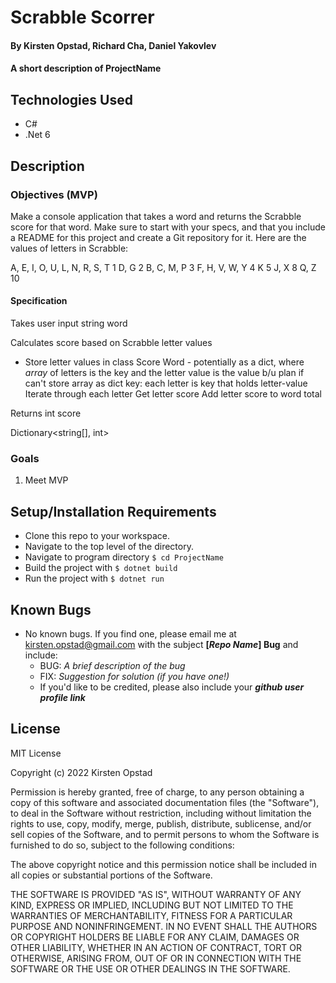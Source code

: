 # Scrabble Scorrer

#### By Kirsten Opstad, Richard Cha, Daniel Yakovlev

#### A short description of ProjectName

## Technologies Used

* C#
* .Net 6

## Description

### Objectives (MVP)

Make a console application that takes a word and returns the Scrabble score for that word. Make sure to start with your specs, and that you include a README for this project and create a Git repository for it. Here are the values of letters in Scrabble:

  A, E, I, O, U, L, N, R, S, T       1
  D, G                               2
  B, C, M, P                         3
  F, H, V, W, Y                      4
  K                                  5
  J, X                               8
  Q, Z                               10

#### Specification
Takes user input string word

Calculates score based on Scrabble letter values
  *   Store letter values in class Score Word - potentially as a dict, where *array* of letters is the key and the letter value is the value
    b/u plan if can't store array as dict key: each letter is key that holds letter-value
  Iterate through each letter
  Get letter score
  Add letter score to word total

Returns int score


Dictionary<string[], int> 

  <!-- Non-MVP
  - add multiple player functionality ()
  - add abstract class Gameplay -->

<!-- Play Scrabble 
In the box: 
  - a board (center start, double letter scores, etc.)
  - finite number of letter tiles (A->Z + mystery)
  - hand stand (where your letters go)

Start a game:
> Get # of players
> Distribute [HAND_SIZE] (7?) tiles to each player
> Decide who starts

Play the game:
> Unitl all letters have beed drawn && no more plays left
  > Each player tries to build a word out of their "hand"
    > if not the first word, word must connect with another word & not conflict with existing
      > word has to be in dictionary
    > if player can't make word, they're out of the game -->



<!-- [x] Screenshots

![Screenshots](https://external-content.duckduckgo.com/iu/?u=https%3A%2F%2Ftse1.mm.bing.net%2Fth%3Fid%3DOIP.03bZmDGXaBhBYyxxp3Ls3gHaEA%26pid%3DApi&f=1&ipt=e980d57210242747a51c41421e1f09a6de3b1fdaeaadd297496787bb64e80c88&ipo=images) -->

<!-- [Link to operational site](http://www.kirstenopstad.github.com/<REPOSITORY NAME>) -->

### Goals
1. Meet MVP

## Setup/Installation Requirements

* Clone this repo to your workspace.
* Navigate to the top level of the directory.
* Navigate to program directory ``` $ cd ProjectName ```
* Build the project with ``` $ dotnet build ```
* Run the project with ``` $ dotnet run ```

## Known Bugs

* No known bugs. If you find one, please email me at kirsten.opstad@gmail.com with the subject **[_Repo Name_] Bug** and include:
  * BUG: _A brief description of the bug_
  * FIX: _Suggestion for solution (if you have one!)_
  * If you'd like to be credited, please also include your **_github user profile link_**

## License
<!-- [Choose License](https://choosealicense.com/) -->

MIT License

Copyright (c) 2022 Kirsten Opstad

Permission is hereby granted, free of charge, to any person obtaining a copy of this software and associated documentation files (the "Software"), to deal in the Software without restriction, including without limitation the rights to use, copy, modify, merge, publish, distribute, sublicense, and/or sell copies of the Software, and to permit persons to whom the Software is furnished to do so, subject to the following conditions:

The above copyright notice and this permission notice shall be included in all copies or substantial portions of the Software.

THE SOFTWARE IS PROVIDED "AS IS", WITHOUT WARRANTY OF ANY KIND, EXPRESS OR IMPLIED, INCLUDING BUT NOT LIMITED TO THE WARRANTIES OF MERCHANTABILITY, FITNESS FOR A PARTICULAR PURPOSE AND NONINFRINGEMENT. IN NO EVENT SHALL THE AUTHORS OR COPYRIGHT HOLDERS BE LIABLE FOR ANY CLAIM, DAMAGES OR OTHER LIABILITY, WHETHER IN AN ACTION OF CONTRACT, TORT OR OTHERWISE, ARISING FROM, OUT OF OR IN CONNECTION WITH THE SOFTWARE OR THE USE OR OTHER DEALINGS IN THE SOFTWARE.
